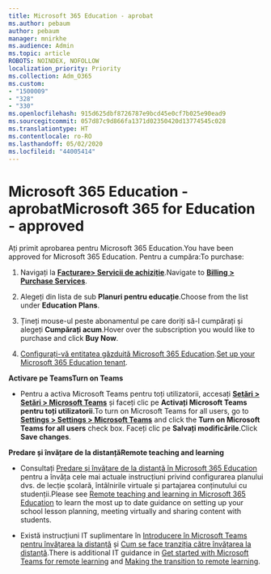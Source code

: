 ```yaml
---
title: Microsoft 365 Education - aprobat
ms.author: pebaum
author: pebaum
manager: mnirkhe
ms.audience: Admin
ms.topic: article
ROBOTS: NOINDEX, NOFOLLOW
localization_priority: Priority
ms.collection: Adm_O365
ms.custom:
- "1500009"
- "328"
- "330"
ms.openlocfilehash: 915d625dbf8726787e9bcd45e0cf7b025e90ead9
ms.sourcegitcommit: 057d87c9d866fa1371d02350420d13774545c028
ms.translationtype: HT
ms.contentlocale: ro-RO
ms.lasthandoff: 05/02/2020
ms.locfileid: "44005414"
---
```

# <a name="microsoft-365-for-education---approved"></a><span data-ttu-id="4eb94-102">Microsoft 365 Education - aprobat</span><span class="sxs-lookup"><span data-stu-id="4eb94-102">Microsoft 365 for Education - approved</span></span>

<span data-ttu-id="4eb94-103">Ați primit aprobarea pentru Microsoft 365 Education.</span><span class="sxs-lookup"><span data-stu-id="4eb94-103">You have been approved for Microsoft 365 Education.</span></span>  <span data-ttu-id="4eb94-104">Pentru a cumpăra:</span><span class="sxs-lookup"><span data-stu-id="4eb94-104">To purchase:</span></span>

1. <span data-ttu-id="4eb94-105">Navigați la **[ Facturare> Servicii de achiziție](https://portal.office.com/AdminPortal/Home#/catalog)**.</span><span class="sxs-lookup"><span data-stu-id="4eb94-105">Navigate to **[Billing > Purchase Services](https://portal.office.com/AdminPortal/Home#/catalog)**.</span></span>

2. <span data-ttu-id="4eb94-106">Alegeți din lista de sub **Planuri pentru educație**.</span><span class="sxs-lookup"><span data-stu-id="4eb94-106">Choose from the list under **Education Plans**.</span></span>

3. <span data-ttu-id="4eb94-107">Țineți mouse-ul peste abonamentul pe care doriți să-l cumpărați și alegeți **Cumpărați acum**.</span><span class="sxs-lookup"><span data-stu-id="4eb94-107">Hover over the subscription you would like to purchase and click **Buy Now**.</span></span>

4. <span data-ttu-id="4eb94-108">[Configurați-vă entitatea găzduită Microsoft 365 Education](https://docs.microsoft.com/microsoft-365/education/intune-edu-trial/set-up-office365-edu-tenant).</span><span class="sxs-lookup"><span data-stu-id="4eb94-108">[Set up your Microsoft 365 Education tenant](https://docs.microsoft.com/microsoft-365/education/intune-edu-trial/set-up-office365-edu-tenant).</span></span>

<span data-ttu-id="4eb94-109">**Activare pe Teams**</span><span class="sxs-lookup"><span data-stu-id="4eb94-109">**Turn on Teams**</span></span>

- <span data-ttu-id="4eb94-110">Pentru a activa Microsoft Teams pentru toți utilizatorii, accesați **[Setări > Setări > Microsoft Teams](https://admin.microsoft.com/Adminportal/Home#/SettingsMultiPivot/:/Settings/L1/SkypeTeams)** și faceți clic pe **Activați Microsoft Teams pentru toți utilizatorii**.</span><span class="sxs-lookup"><span data-stu-id="4eb94-110">To turn on Microsoft Teams for all users, go to **[Settings > Settings > Microsoft Teams](https://admin.microsoft.com/Adminportal/Home#/SettingsMultiPivot/:/Settings/L1/SkypeTeams)** and click the **Turn on Microsoft Teams for all users** check box.</span></span>  <span data-ttu-id="4eb94-111">Faceți clic pe **Salvați modificările**.</span><span class="sxs-lookup"><span data-stu-id="4eb94-111">Click **Save changes**.</span></span>

<span data-ttu-id="4eb94-112">**Predare și învățare de la distanță**</span><span class="sxs-lookup"><span data-stu-id="4eb94-112">**Remote teaching and learning**</span></span>

- <span data-ttu-id="4eb94-113">Consultați [Predare și învățare de la distanță în Microsoft 365 Education](https://support.office.com/article/remote-teaching-and-learning-in-office-365-education-f651ccae-7b65-478b-8366-51bb884025c4) pentru a învăța cele mai actuale instrucțiuni privind configurarea planului dvs. de lecție școlară, întâlnirile virtuale și partajarea conținutului cu studenții.</span><span class="sxs-lookup"><span data-stu-id="4eb94-113">Please see [Remote teaching and learning in Microsoft 365 Education](https://support.office.com/article/remote-teaching-and-learning-in-office-365-education-f651ccae-7b65-478b-8366-51bb884025c4) to learn the most up to date guidance on setting up your school lesson planning, meeting virtually and sharing content with students.</span></span>

- <span data-ttu-id="4eb94-114">Există instrucțiuni IT suplimentare în [Introducere în Microsoft Teams pentru învățarea la distanță](https://docs.microsoft.com/MicrosoftTeams/remote-learning-edu) și [Cum se face tranziția către învățarea la distanță](https://www.microsoft.com/education/remote-learning).</span><span class="sxs-lookup"><span data-stu-id="4eb94-114">There is additional IT guidance in [Get started with Microsoft Teams for remote learning](https://docs.microsoft.com/MicrosoftTeams/remote-learning-edu) and [Making the transition to remote learning](https://www.microsoft.com/education/remote-learning).</span></span>
